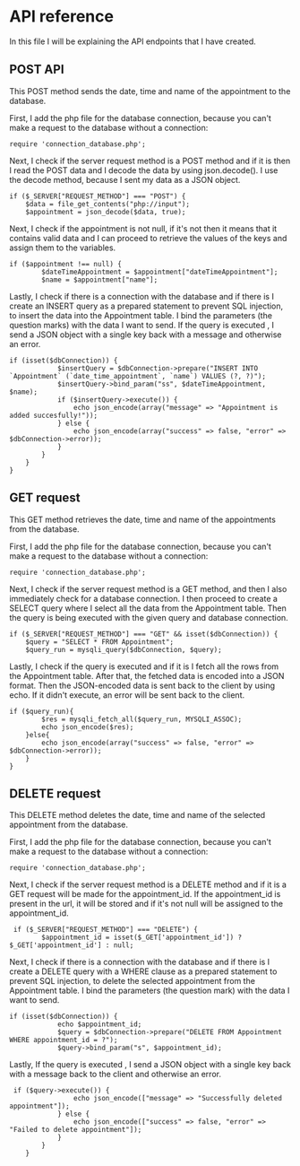 # API reference

In this file I will be explaining the API endpoints that I have created.

## POST API

This POST method sends the date, time and name of the appointment to the database.

First, I add the php file for the database connection, because you can't make a request to the database without a
connection:
```
require 'connection_database.php';

```

Next, I check if the server request method is a POST method and if it is then I read the POST data and I decode the data
by using  json.decode(). I use the decode method, because I sent my data as a JSON object.
```
if ($_SERVER["REQUEST_METHOD"] === "POST") {
    $data = file_get_contents("php://input");
    $appointment = json_decode($data, true);
```
Next, I check if the appointment is not null, if it's not then it means that it contains valid data and I can proceed to
retrieve the values of the keys and assign them to the variables.
```
if ($appointment !== null) {
        $dateTimeAppointment = $appointment["dateTimeAppointment"];
        $name = $appointment["name"];
```
Lastly, I check if there is a connection with the database and if there is I create an INSERT query as a prepared statement
to prevent SQL injection, to insert the data into the Appointment table. I bind the parameters (the question marks) with
the data I want to send. If the query is executed , I send a JSON object with a single key back with a message and
otherwise an error.
```
if (isset($dbConnection)) {
            $insertQuery = $dbConnection->prepare("INSERT INTO `Appointment` (`date_time_appointment`, `name`) VALUES (?, ?)");
            $insertQuery->bind_param("ss", $dateTimeAppointment, $name);
            if ($insertQuery->execute()) {
                echo json_encode(array("message" => "Appointment is added succesfully!"));
            } else {
                echo json_encode(array("success" => false, "error" => $dbConnection->error));
            }
        }
    }
}
```

## GET request

This GET method retrieves the date, time and name of the appointments from the database.

First, I add the php file for the database connection, because you can't make a request to the database without a
connection:
```
require 'connection_database.php';

```
Next, I check if the server request method is a GET method, and then I also immediately check for a database connection.
I then proceed to create a SELECT query where I select all the data from the Appointment table. Then the query is being
executed with the given query and database connection.
```
if ($_SERVER["REQUEST_METHOD"] === "GET" && isset($dbConnection)) {
    $query = "SELECT * FROM Appointment";
    $query_run = mysqli_query($dbConnection, $query);
```

Lastly, I check if the query is executed and if it is I fetch all the rows from the Appointment table. After that, the
fetched data is encoded into a JSON format. Then the JSON-encoded data is sent back to the client by using echo. If it
didn't execute, an error will be sent back to the client.

```
if ($query_run){
        $res = mysqli_fetch_all($query_run, MYSQLI_ASSOC);
        echo json_encode($res);
    }else{
        echo json_encode(array("success" => false, "error" => $dbConnection->error));
    }
}
```

## DELETE request

This DELETE method deletes the date, time and name of the selected appointment from the database.

First, I add the php file for the database connection, because you can't make a request to the database without a
connection:
```
require 'connection_database.php';

```

Next, I check if the server request method is a DELETE method and if it is a GET request will be made for the
appointment_id. If the appointment_id is present in the url, it will be stored and if it's not null will be assigned to
the appointment_id.

```
 if ($_SERVER["REQUEST_METHOD"] === "DELETE") {
        $appointment_id = isset($_GET['appointment_id']) ? $_GET['appointment_id'] : null;
```
Next, I check if there is a connection with the database and if there is I create a DELETE query with a WHERE clause as
a prepared statement to prevent SQL injection, to delete the selected appointment from the Appointment table. I bind the
parameters (the question mark) with the data I want to send.
```
if (isset($dbConnection)) {
            echo $appointment_id;
            $query = $dbConnection->prepare("DELETE FROM Appointment WHERE appointment_id = ?");
            $query->bind_param("s", $appointment_id);
```

Lastly, If the query is executed , I send a JSON object with a single key back with a message back to the client
and otherwise an error.

```
 if ($query->execute()) {
                echo json_encode(["message" => "Successfully deleted appointment"]);
            } else {
                echo json_encode(["success" => false, "error" => "Failed to delete appointment"]);
            }
        }
    }
```